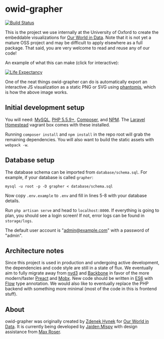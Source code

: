# owid-grapher

[![Build Status](https://travis-ci.org/OurWorldInData/owid-grapher.png)](https://travis-ci.org/OurWorldInData/owid-grapher)

This is the project we use internally at the University of Oxford to create the embeddable visualizations for [Our World in Data](https://ourworldindata.org). Note that it is not yet a mature OSS project and may be difficult to apply elsewhere as a full package. That said, you are very welcome to read and reuse any of our code!

An example of what this can make (click for interactive):

[![Life Expectancy](https://ourworldindata.org/grapher/life-expectancy.png?tab=map)](https://ourworldindata.org/grapher/life-expectancy?tab=map)

One of the neat things owid-grapher can do is automatically export an interactive JS visualization as a static PNG or SVG using [phantomjs](http://phantomjs.org/), which is how the above image works.

## Initial development setup

You will need: [MySQL](https://www.mysql.com/), [PHP 5.5.9+](http://php.net/downloads.php), [Composer](https://getcomposer.org/), and [NPM](https://nodejs.org/en/download/). The [Laravel Homestead](https://laravel.com/docs/4.2/homestead) vagrant box comes with these installed.

Running `composer install` and `npm install` in the repo root will grab the remaining dependencies. You will also want to build the static assets with `webpack -w`.

## Database setup

The database schema can be imported from `database/schema.sql`. For example, if your database is called `grapher`:

`mysql -u root -p -D grapher < database/schema.sql`	

Now copy `.env.example` to `.env` and fill in lines 5-8 with your database details.

Run `php artisan serve` and head to `localhost:8000`. If everything is going to plan, you should see a login screen! If not, error logs can be found in `storage/logs`.

The default user account is "admin@example.com" with a password of "admin".

## Architecture notes

Since this project is used in production and undergoing active development, the dependencies and code style are still in a state of flux. We eventually aim to fully migrate away from [nvd3](http://nvd3.org/) and [Backbone](http://backbonejs.org/) in favor of the more modern/faster [Preact](https://github.com/developit/preact) and [Mobx](https://github.com/mobxjs/mobx). New code should be written in [ES6](https://github.com/lukehoban/es6features) with [Flow](https://flowtype.org/) type annotation. We would also like to eventually replace the PHP backend with something more minimal (most of the code in this is frontend stuff).

## About

owid-grapher was originally created by [Zdenek Hynek](https://github.com/zdenekhynek) for [Our World in Data](https://ourworldindata.org). It is currently being developed by [Jaiden Mispy](http://github.com/mispy) with design assistance from [Max Roser](http://maxroser.com/).